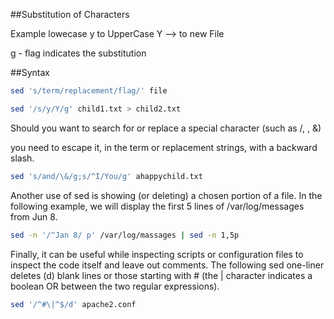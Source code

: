 ##Substitution of Characters

Example lowecase y to UpperCase Y --> to new File

g - flag indicates the substitution

##Syntax
  ```sh
  sed 's/term/replacement/flag/' file

  sed '/s/y/Y/g' child1.txt > child2.txt
  ```

Should you want to search for or replace a special character (such as /, \, &) 

you need to escape it, in the term or replacement strings, with a backward slash.

 ```sh
 sed 's/and/\&/g;s/^I/You/g' ahappychild.txt 
 ```

Another use of sed is showing (or deleting) a chosen portion of a file.
In the following example, we will display the first 5 lines of /var/log/messages from Jun 8.
 ```sh
 sed -n '/^Jan 8/ p' /var/log/massages | sed -n 1,5p
 ```

Finally, it can be useful while inspecting scripts or configuration files to inspect the code itself and leave out comments. The following sed one-liner deletes (d) blank lines or those starting with # (the | character indicates a boolean OR between the two regular expressions).
 ```sh
 sed '/^#\|^$/d' apache2.conf
 ```




